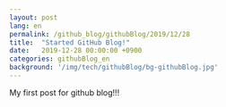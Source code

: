 ```yaml
---
layout: post
lang: en
permalink: /github_blog/githubBlog/2019/12/28
title:  "Started GitHub Blog!"
date:   2019-12-28 00:00:00 +0900
categories: githubBlog_en
background: '/img/tech/githubBlog/bg-githubBlog.jpg'
---
```

My first post for github blog!!!
